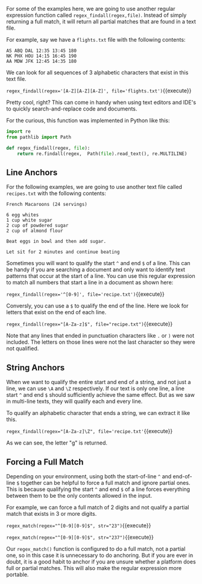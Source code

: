 
For some of the examples here, we are going to use another regular expression function called `regex_findall(regex,file)`. Instead of simply returning a full match, it will return all partial matches that are found in a text file. 

For example, say we have a `flights.txt` file with the following contents:

```
AS ABQ DAL 12:35 13:45 180
NK PHX HOU 14:15 16:45 190
AA MDW JFK 12:45 14:35 180
```

We can look for all sequences of 3 alphabetic characters that exist in this text file. 

`regex_findall(regex='[A-Z][A-Z][A-Z]', file='flights.txt')`{{execute}}

Pretty cool, right? This can come in handy when using text editors and IDE's to quickly search-and-replace code and documents. 

For the curious, this function was implemented in Python like this: 

```python
import re
from pathlib import Path

def regex_findall(regex, file):
    return re.findall(regex,  Path(file).read_text(), re.MULTILINE)
```

## Line Anchors

For the following examples, we are going to use another text file called `recipes.txt` with the following contents: 

```
French Macaroons (24 servings)

6 egg whites
1 cup white sugar
2 cup of powdered sugar
2 cup of almond flour

Beat eggs in bowl and then add sugar.

Let sit for 2 minutes and continue beating
```

Sometimes you will want to qualify the start `^` and end `$` of a line. This can be handy if you are searching a document and only want to identify text patterns that occur at the start of a line. You can use this regular expression to match all numbers that start a line in a document as shown here: 

`regex_findall(regex='^[0-9]', file='recipe.txt')`{{execute}}

Conversly, you can use a `$` to qualify the end of the line. Here we look for letters that exist on the end of each line. 

`regex_findall(regex="[A-Za-z]$", file="recipe.txt")`{{execute}}

Note that any lines that ended in punctuation characters like `.` or `)` were not included. The letters on those lines were not the last character so they were not qualified. 

## String Anchors

When we want to qualify the entire start and end of a string, and not just a line, we can use `\A` and `\Z` respectively. If our text is only one line, a line start `^` and end `$` should sufficiently achieve the same effect. But as we saw in multi-line texts, they will qualify each and every line. 

To qualify an alphabetic character that ends a string, we can extract it like this. 

`regex_findall(regex="[A-Za-z]\Z", file='recipe.txt'`{{execute}}

As we can see, the letter "g" is returned. 


## Forcing a Full Match

Depending on your environment, using both the start-of-line `^` and end-of-line `$` together can be helpful to force a full match and ignore partial ones. This is because qualifying the start `^` and end `$` of a line forces everything between them to be the only contents allowed in the input.

For example, we can force a full match of 2 digits and not qualify a partial match that exists in 3 or more digits.

`regex_match(regex="^[0-9][0-9]$", str="23")`{{execute}}

`regex_match(regex="^[0-9][0-9]$", str="237")`{{execute}}


Our `regex_match()` function is configured to do a full match, not a partial one, so in this case it is unnecessary to do anchoring. But if you are ever in doubt, it is a good habit to anchor if you are unsure whether a platform does full or partial matches. This will also make the regular expression more portable. 

